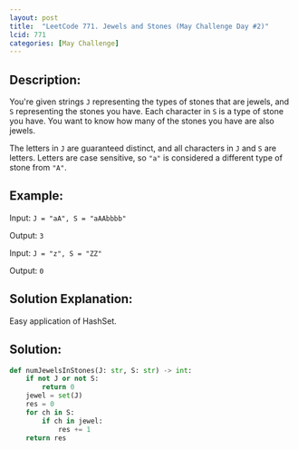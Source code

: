```yaml
---
layout: post
title:  "LeetCode 771. Jewels and Stones (May Challenge Day #2)" 
lcid: 771
categories: [May Challenge]
---
```

## Description:
You're given strings `J` representing the types of stones that are jewels, and `S` representing the stones you have.  Each character in `S` is a type of stone you have.  You want to know how many of the stones you have are also jewels.

The letters in `J` are guaranteed distinct, and all characters in `J` and `S` are letters. Letters are case sensitive, so `"a"` is considered a different type of stone from `"A"`.

## Example:
Input: `J = "aA", S = "aAAbbbb"`

Output: `3`

Input: `J = "z", S = "ZZ"`

Output: `0`

## Solution Explanation:
Easy application of HashSet.

## Solution:

```python
def numJewelsInStones(J: str, S: str) -> int:
    if not J or not S:
        return 0
    jewel = set(J)
    res = 0
    for ch in S:
        if ch in jewel:
            res += 1
    return res
```
